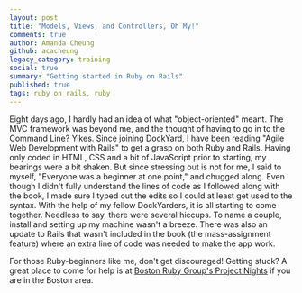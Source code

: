 ```yaml
---
layout: post
title: "Models, Views, and Controllers, Oh My!"
comments: true
author: Amanda Cheung
github: acacheung
legacy_category: training
social: true
summary: "Getting started in Ruby on Rails"
published: true
tags: ruby on rails, ruby
---
```


Eight days ago, I hardly had an idea of what "object-oriented" meant. The MVC framework was beyond me, and the thought of having to go in to the Command Line? Yikes. Since joining DockYard, I have been reading "Agile Web Development with Rails" to get a grasp on both Ruby and Rails. Having only coded in HTML, CSS and a bit of JavaScript prior to starting, my bearings were a bit shaken. But since stressing out is not for me, I said to myself, "Everyone was a beginner at one point," and chugged along. Even though I didn't fully understand the lines of code as I followed along with the book, I made sure I typed out the edits so I could at least get used to the syntax. With the help of my fellow DockYarders, it is all starting to come together. Needless to say, there were several hiccups. To name a couple, install and setting up my machine wasn't a breeze. There was also an update to Rails that wasn't included in the book (the mass-assignment feature) where an extra line of code was needed to make the app work.

For those Ruby-beginners like me, don't get discouraged! Getting stuck? A great place to come for help is at [Boston Ruby Group's Project Nights](http://bostonrb.org/) if you are in the Boston area. 
